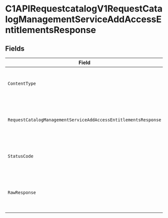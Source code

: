 # C1APIRequestcatalogV1RequestCatalogManagementServiceAddAccessEntitlementsResponse


## Fields

| Field                                                                                                                                                       | Type                                                                                                                                                        | Required                                                                                                                                                    | Description                                                                                                                                                 |
| ----------------------------------------------------------------------------------------------------------------------------------------------------------- | ----------------------------------------------------------------------------------------------------------------------------------------------------------- | ----------------------------------------------------------------------------------------------------------------------------------------------------------- | ----------------------------------------------------------------------------------------------------------------------------------------------------------- |
| `ContentType`                                                                                                                                               | *string*                                                                                                                                                    | :heavy_check_mark:                                                                                                                                          | HTTP response content type for this operation                                                                                                               |
| `RequestCatalogManagementServiceAddAccessEntitlementsResponse`                                                                                              | [*shared.RequestCatalogManagementServiceAddAccessEntitlementsResponse](../../models/shared/requestcatalogmanagementserviceaddaccessentitlementsresponse.md) | :heavy_minus_sign:                                                                                                                                          | Empty response with a status code indicating success.                                                                                                       |
| `StatusCode`                                                                                                                                                | *int*                                                                                                                                                       | :heavy_check_mark:                                                                                                                                          | HTTP response status code for this operation                                                                                                                |
| `RawResponse`                                                                                                                                               | [*http.Response](https://pkg.go.dev/net/http#Response)                                                                                                      | :heavy_minus_sign:                                                                                                                                          | Raw HTTP response; suitable for custom response parsing                                                                                                     |